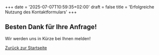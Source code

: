 +++
date = '2025-07-07T10:59:35+02:00'
draft = false
title = 'Erfolgreiche Nutzung des Kontaktformulars'
+++

## Besten Dank für Ihre Anfrage!

Wir werden uns in Kürze bei Ihnen melden!

[Zurück zur Startseite](/)